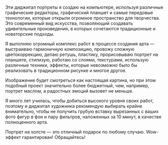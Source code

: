 Эти диджитал портреты я создаю на компьютере, используя различные графические редакторы, графический планшет и самые передовые технологии, которые открыли огромное пространство для творчества. Это современный вид искусства, позволяющий создавать удивительные произведения, в которых сочетаются традиционные и новаторские подходы.

Я выполняю огромный комплекс работ в процессе создания арта — выстраиваю гармоничную композицию, провожу сложную цветокоррекцию, делаю ретушь, пластику, прорисовываю портрет на планшете, стилизую, работаю со слоями, текстурами, использую различные техники, эффекты, которые невозможно было бы реализовать в традиционном рисунке и многое другое.

Изображение будет смотреться как настоящая картина, но при этом подобный проект значительно более бюджетный, чем, например, портрет маслом, а радостных эмоций вызовет не меньше.

Я много лет училась, чтобы добиться высокого уровня своих работ, поэтому и диджитал художника рекомендую выбирать крайне внимательно, чтобы не получить грубую вставку вырезанных с ваших фото фигур в фон и пару фильтров, наложенных за 10 минут, в качестве полноценного арта.

Портрет на холсте — это отличный подарок по любому случаю. Wow-эффект гарантирован! Обращайтесь!
